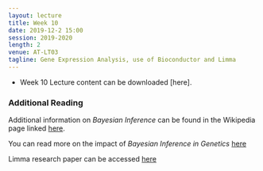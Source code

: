 ```yaml
---
layout: lecture
title: Week 10
date: 2019-12-2 15:00
session: 2019-2020
length: 2
venue: AT-LT03
tagline: Gene Expression Analysis, use of Bioconductor and Limma
---
```


* Week 10 Lecture content can be downloaded [here].

### Additional Reading

Additional information on *Bayesian Inference* can be found in the Wikipedia page linked [here](https://en.wikipedia.org/wiki/Bayesian_inference).


You can read more on the impact of *Bayesian Inference in Genetics* [here](http://opendsi.cc/bioinformatics/assets/Bayesian_Rev_genetics.pdf)


Limma research paper can be accessed [here](http://opendsi.cc/bioinformatics/assets/limma-biocbook-reprint.pdf)
